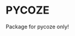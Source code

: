 # PYCOZE

Package for pycoze only!



<!-- For author only -->
<!-- pip install twine wheel -->

<!-- 递增setup.py的版本 -->
<!-- 删除build和dist和pycoze.egg-info文件夹 -->
<!-- python setup.py sdist bdist_wheel -->
<!-- twine upload dist/* -->
<!-- 修改src\renderer\layout\init\const.ts中的库版本要求 -->
